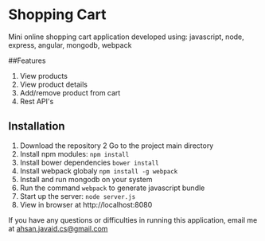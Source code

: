 # Shopping Cart

Mini online shopping cart application developed using: javascript, node, express, angular, mongodb, webpack

##Features
1. View products
2. View product details
3. Add/remove product from cart
4. Rest API's



## Installation
1. Download the repository
2  Go to the project main directory
3. Install npm modules: `npm install`
4. Install bower dependencies `bower install`
5. Install webpack globaly `npm install -g webpack`
6. Install and run mongodb on your system
7. Run the command `webpack` to generate javascript bundle
8. Start up the server: `node server.js`
9. View in browser at http://localhost:8080



If you have any questions or difficulties in running this application, email me at ahsan.javaid.cs@gmail.com

